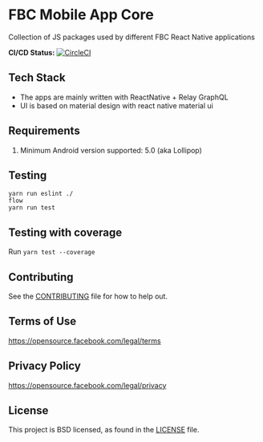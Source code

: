 # FBC Mobile App Core

Collection of JS packages used by different FBC React Native applications

**CI/CD Status:** [![CircleCI](https://app.circleci.com/pipelines/github/facebookincubator/fbc-mobile-app-core)](https://circleci.com/gh/facebookincubator/fbc-mobile-app-core)

## Tech Stack
* The apps are mainly written with ReactNative + Relay GraphQL
* UI is based on material design with react native material ui

## Requirements
1. Minimum Android version supported: 5.0 (aka Lollipop)

## Testing

```
yarn run eslint ./
flow
yarn run test
```

## Testing with coverage

Run `yarn test --coverage`

## Contributing
See the [CONTRIBUTING](CONTRIBUTING.md) file for how to help out.

## Terms of Use
https://opensource.facebook.com/legal/terms

## Privacy Policy
https://opensource.facebook.com/legal/privacy

## License
This project is BSD licensed, as found in the [LICENSE](LICENSE) file.
